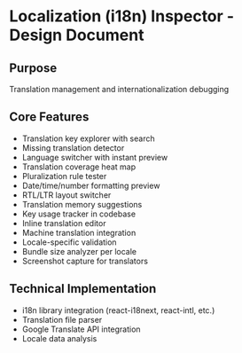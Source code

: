 # Localization (i18n) Inspector - Design Document

## Purpose
Translation management and internationalization debugging

## Core Features
- Translation key explorer with search
- Missing translation detector
- Language switcher with instant preview
- Translation coverage heat map
- Pluralization rule tester
- Date/time/number formatting preview
- RTL/LTR layout switcher
- Translation memory suggestions
- Key usage tracker in codebase
- Inline translation editor
- Machine translation integration
- Locale-specific validation
- Bundle size analyzer per locale
- Screenshot capture for translators

## Technical Implementation
- i18n library integration (react-i18next, react-intl, etc.)
- Translation file parser
- Google Translate API integration
- Locale data analysis